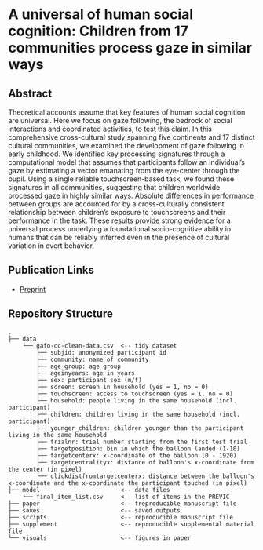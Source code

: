 # A universal of human social cognition: Children from 17 communities process gaze in similar ways

## Abstract

Theoretical accounts assume that key features of human social cognition are universal. Here we focus on gaze following, the bedrock of social interactions and coordinated activities, to test this claim. In this comprehensive cross-cultural study spanning five continents and 17 distinct cultural communities, we examined the development of gaze following in early childhood. We identified key processing signatures through a computational model that assumes that participants follow an individual’s gaze by estimating a vector emanating from the eye-center through the pupil. Using a single reliable touchscreen-based task, we found these signatures in all communities, suggesting that children worldwide processed gaze in highly similar ways. Absolute differences in performance between groups are accounted for by a cross-culturally consistent relationship between children’s exposure to touchscreens and their performance in the task. These results provide strong evidence for a universal process underlying a foundational socio-cognitive ability in humans that can be reliably inferred even in the presence of cultural variation in overt behavior.

## Publication Links

-   [Preprint](https://#)

## Repository Structure

```         
.
├── data
    └── gafo-cc-clean-data.csv  <-- tidy dataset
        ├── subjid: anonymized participant id
        ├── community: name of community
        ├── age_group: age group
        ├── ageinyears: age in years
        ├── sex: participant sex (m/f)
        ├── screen: screen in household (yes = 1, no = 0)
        ├── touchscreen: access to touchscreen (yes = 1, no = 0)
        ├── household: people living in the same household (incl. participant)
        ├── children: children living in the same household (incl. participant)
        ├── younger_children: children younger than the participant living in the same household
        ├── trialnr: trial number starting from the first test trial
        ├── targetposition: bin in which the balloon landed (1-10)
        ├── targetcenterx: x-coordinate of the balloon (0 - 1920)
        ├── targetcentralityx: distance of balloon's x-coordinate from the center (in pixel)
        └── clickdistfromtargetcenterx: distance between the balloon's x-coordinate and the x-coordinate the participant touched (in pixel)
├── model                       <-- data files
    └── final_item_list.csv     <-- list of items in the PREVIC
├── paper                       <-- freproducible manuscript file
├── saves                       <-- saved outputs
├── scripts                     <-- reproducible manuscript file
├── supplement                  <-- reproducible supplemental material file
└── visuals                     <-- figures in paper
```
